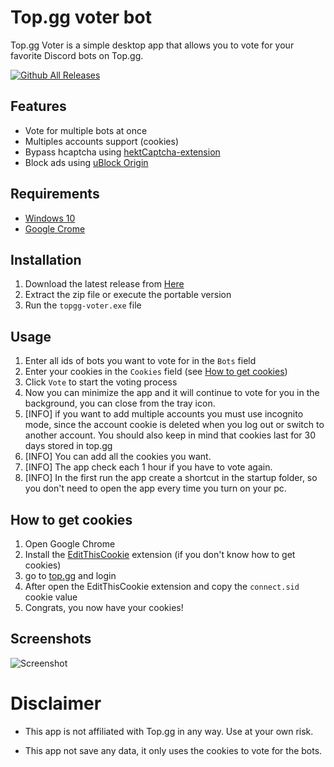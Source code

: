 # Top.gg voter bot

Top.gg Voter is a simple desktop app that allows you to vote for your favorite Discord bots on Top.gg.

[![Github All Releases](https://img.shields.io/github/downloads/nozzOne/topgg-voter/total.svg)]()

## Features

-   Vote for multiple bots at once
-   Multiples accounts support (cookies)
-   Bypass hcaptcha using [hektCaptcha-extension](https://github.com/Wikidepia/hektCaptcha-extension)
-   Block ads using [uBlock Origin](https://github.com/gorhill/uBlock)

## Requirements

-   [Windows 10](https://www.microsoft.com/en-us/software-download/windows10)
-   [Google Crome](https://www.google.com/chrome/)

## Installation

1.  Download the latest release from [Here](https://github.com/NozzOne/topgg-voter/releases/latest)
2.  Extract the zip file or execute the portable version
3.  Run the `topgg-voter.exe` file
   
## Usage

1.  Enter all ids of bots you want to vote for in the `Bots` field
2.  Enter your cookies in the `Cookies` field (see [How to get cookies](#how-to-get-cookies))
3.  Click `Vote` to start the voting process
4.  Now you can minimize the app and it will continue to vote for you in the background, you can close from the tray icon.
5.  [INFO] if you want to add multiple accounts you must use incognito mode, since the account cookie is deleted when you log out or switch to another account. You should also keep in mind that cookies last for 30 days stored in top.gg
6.  [INFO] You can add all the cookies you want. 
7.  [INFO] The app check each 1 hour if you have to vote again.
8.  [INFO] In the first run the app create a shortcut in the startup folder, so you don't need to open the app every time you turn on your pc.
## How to get cookies

1.  Open Google Chrome
2.  Install the [EditThisCookie](https://chrome.google.com/webstore/detail/editthiscookie/fngmhnnpilhplaeedifhccceomclgfbg) extension (if you don't know how to get cookies)
3.  go to [top.gg](https://top.gg/) and login
4.  After open the EditThisCookie extension and copy the `connect.sid` cookie value
5.  Congrats, you now have your cookies!



## Screenshots

![Screenshot](https://i.imgur.com/QOYZs7Y.png)

# Disclaimer

-   This app is not affiliated with Top.gg in any way. Use at your own risk.

-   This app not save any data, it only uses the cookies to vote for the bots.


